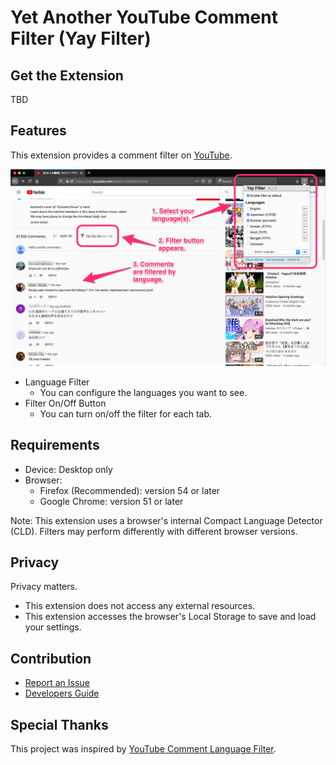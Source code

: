 # Yet Another YouTube Comment Filter (Yay Filter)

## Get the Extension

TBD

## Features

This extension provides a comment filter on [YouTube](https://www.youtube.com/).

![Demo image](docs/img/YayFilterDemo_en.png)

-   Language Filter
    -   You can configure the languages you want to see.
-   Filter On/Off Button
    -   You can turn on/off the filter for each tab.

## Requirements

-   Device: Desktop only
-   Browser:
    -   Firefox (Recommended): version 54 or later
    -   Google Chrome: version 51 or later

Note: This extension uses a browser's internal Compact Language Detector (CLD). Filters may perform differently with different browser versions.

## Privacy

Privacy matters.

-   This extension does not access any external resources.
-   This extension accesses the browser's Local Storage to save and load your settings.

## Contribution

-   [Report an Issue](https://github.com/mogproject/yay-filter/issues)
-   [Developers Guide](https://github.com/mogproject/yay-filter/wiki/Developers-Guide)

## Special Thanks

This project was inspired by [YouTube Comment Language Filter](https://github.com/anaclumos/youtube-comment-language-filter).

